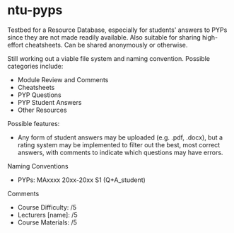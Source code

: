 # ntu-pyps
Testbed for a Resource Database, especially for students' answers to PYPs since they are not made readily available. Also suitable for sharing high-effort cheatsheets.
Can be shared anonymously or otherwise.

Still working out a viable file system and naming convention. Possible categories include:
- Module Review and Comments
- Cheatsheets
- PYP Questions
- PYP Student Answers
- Other Resources

Possible features:
- Any form of student answers may be uploaded (e.g. .pdf, .docx), but a rating system may be implemented to filter out the best, most correct answers, with comments to indicate which questions may have errors.

Naming Conventions
- PYPs: MAxxxx 20xx-20xx S1 (Q+A_student)

Comments
- Course Difficulty: /5
- Lecturers [name]: /5
- Course Materials: /5